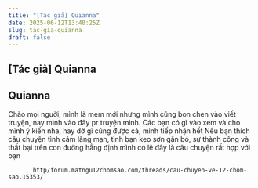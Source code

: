```yaml
---
title: "[Tác giả] Quianna"
date: 2025-06-12T13:40:25Z
slug: tac-gia-quianna
draft: false
---
```


## [Tác giả] Quianna

## Quianna

Chào mọi người, mình là mem mới nhưng mình cũng bon chen vào viết truyện, nay mình vào đây pr truyện mình. Các bạn có gì vào xem và cho mình ý kiến nha, hay dở gì cũng được cả, mình tiếp nhận hết
     Nếu bạn thích câu chuyện tình cảm lãng mạn, tình bạn keo sơn gắn bó, sự thành công và thất bại trên con đường hẳng định mình có lẽ đây là câu chuyện rất hợp với bạn  
 
           http/forum.matngu12chomsao.com/threads/cau-chuyen-ve-12-chom-sao.15353/​ 
               ​